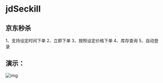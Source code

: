 # jdSeckill
## 京东秒杀
1、支持设定时间下单
2、立即下单
3、按照设定价格下单
4、库存查询
5、自动登录

## 演示：
![img](https://github.com/chzeze/jdSeckill/blob/master/20180511165725.png) 
